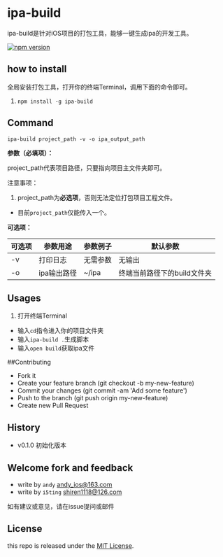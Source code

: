 # ipa-build

ipa-build是针对iOS项目的打包工具，能够一键生成ipa的开发工具。

[![npm version](https://badge.fury.io/js/ipa-build.svg)](http://badge.fury.io/js/ipa-build)

## how to install 

全局安装打包工具，打开你的终端Terminal，调用下面的命令即可。

1. `npm install -g ipa-build`

## Command

	ipa-build project_path -v -o ipa_output_path
	
**参数（必填项）：** 

project_path代表项目路径，只要指向项目主文件夹即可。

注意事项：

1. project_path为**必选项**，否则无法定位打包项目工程文件。
*  目前`project_path`仅能传入一个。


**可选项：**

| 可选项 | 参数用途    | 参数例子  | 默认参数                |  
|-------|------------|---------|------------------------|
| -v    | 打印日志    | 无需参数  | 无输出                  |
| -o    | ipa输出路径 | ~/ipa   | 终端当前路径下的build文件夹|

## Usages

1. 打开终端Terminal
*  输入`cd`指令进入你的项目文件夹
*  输入`ipa-build .`生成脚本
*  输入`open build`获取ipa文件

##Contributing

*  Fork it
*  Create your feature branch (git checkout -b my-new-feature)  
*  Commit your changes (git commit -am 'Add some feature')  
*  Push to the branch (git push origin my-new-feature)  
*  Create new Pull Request  

## History

- v0.1.0 初始化版本

## Welcome fork and feedback

- write by `andy` andy_ios@163.com
- write by `i5ting` shiren1118@126.com

如有建议或意见，请在issue提问或邮件

## License

this repo is released under the [MIT
License](http://www.opensource.org/licenses/MIT).